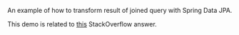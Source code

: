An example of how to transform result of joined query with Spring Data JPA.

This demo is related to [this](https://stackoverflow.com/a/59844015/5380322) StackOverflow answer.   